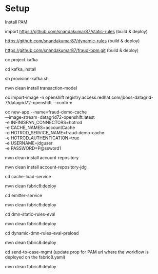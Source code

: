 # Setup

Install PAM

import
https://github.com/snandakumar87/static-rules (build & deploy)

https://github.com/snandakumar87/dynamic-rules (build & deploy)

https://github.com/snandakumar87/fraud-bpm.git (build & deploy)


oc project kafka

cd kafka_install

sh provision-kafka.sh

mvn clean install transaction-model

oc import-image -n openshift registry.access.redhat.com/jboss-datagrid-7/datagrid72-openshift --confirm

oc new-app --name=fraud-demo-cache \
--image-stream=datagrid72-openshift:latest \
-e INFINISPAN_CONNECTORS=hotrod \
-e CACHE_NAMES=accountCache \
-e HOTROD_SERVICE_NAME=fraud-demo-cache\
-e HOTROD_AUTHENTICATION=true \
-e USERNAME=jdguser \
-e PASSWORD=P@ssword1

mvn clean install account-repository

mvn clean install account-repository-jdg

cd cache-load-service

mvn clean fabric8:deploy

cd emitter-service

mvn clean fabric8:deploy

cd dmn-static-rules-eval

mvn clean fabric8:deploy

cd dynamic-dmn-rules-eval-preload

mvn clean fabric8:deploy

cd send-to-case-mgmt (update prop for PAM url where the workflow is deployed on the fabric8.yaml)

mvn clean fabric8:deploy





